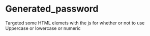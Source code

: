 # Generated_password

Targeted some HTML elemets with the js for whether or not to use Uppercase or lowercase or numeric
